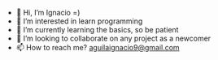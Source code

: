 - 👋 Hi, I’m Ignacio =)
- 👀 I’m interested in learn programming
- 🌱 I’m currently learning the basics, so be patient 
- 💞️ I’m looking to collaborate on any project as a newcomer
- 📫 How to reach me? aguilaignacio9@gmail.com

<!---
iaguila23/iaguila23 is a ✨ special ✨ repository because its `README.md` (this file) appears on your GitHub profile.
You can click the Preview link to take a look at your changes.
--->
